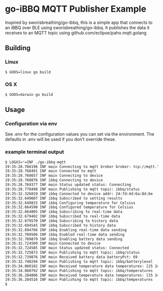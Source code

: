 # go-iBBQ MQTT Publisher Example
Inspired by sworisbreathing/go-ibbq, this is a simple app that connects to an iBBQ over BLE using sworisbreathing/go-ibbq. It publishes the data it receives to an MQTT topic using github.com/eclipse/paho.mqtt.golang 

## Building

### Linux

```bash
$ GOOS=linux go build
```

### OS X

```bash
$ GOOS=darwin go build
```

## Usage

### Configuration via env
See .env for the configuration values you can set via the environment. The defaults in .env will be used if you don't override these.

### example terminal output
```bash
$ LOGXI=*=INF ./go-ibbq-mqtt
19:35:28.768196 INF main Connecting to mqtt broker broker: tcp://mqtt.local:1883
19:35:28.768491 INF main Connected to mqtt
19:35:28.768657 INF main Connecting to device
19:35:28.768876 INF ibbq Connecting to device
19:35:28.769377 INF main Status updated status: Connecting
19:35:28.770498 INF main Publishing to mqtt topic: ibbq/status
19:35:32.326019 INF ibbq Connected to device addr: 24:7d:4d:6a:8d:6e
19:35:32.649607 INF ibbq Subscribed to setting results
19:35:32.649815 INF ibbq Configuring temperature for Celsius
19:35:32.664590 INF ibbq Configured temperature for Celsius
19:35:32.664805 INF ibbq Subscribing to real-time data
19:35:32.679402 INF ibbq Subscribed to real-time data
19:35:32.679570 INF ibbq Subscribing to history data
19:35:32.694545 INF ibbq Subscribed to history data
19:35:32.694766 INF ibbq Enabling real-time data sending
19:35:32.709506 INF ibbq Enabled real-time data sending
19:35:32.709879 INF ibbq Enabling battery data sending
19:35:32.724509 INF main Connected to device
19:35:32.724585 INF main Status updated status: Connected
19:35:32.725073 INF main Publishing to mqtt topic: ibbq/status
19:35:32.739876 INF main Received battery data batteryPct: 69
19:35:32.740294 INF main Publishing to mqtt topic: ibbq/batterylevel
19:35:34.060102 INF main Received temperature data temperatures: [25 24]
19:35:34.060792 INF main Publishing to mqtt topic: ibbq/temperatures
19:35:36.284006 INF main Received temperature data temperatures: [25 24]
19:35:36.284516 INF main Publishing to mqtt topic: ibbq/temperatures
$
```
